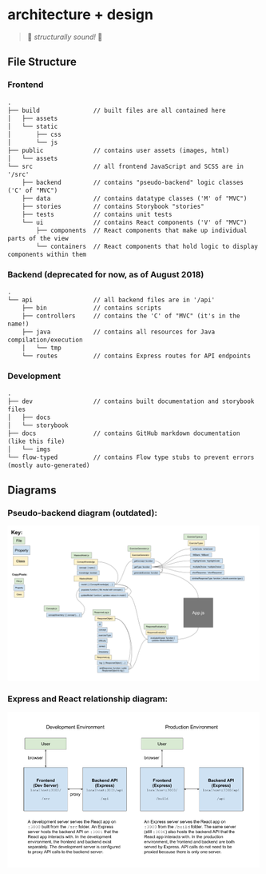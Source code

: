 # architecture + design

> :evergreen_tree: _structurally sound!_ :evergreen_tree:

## File Structure

### Frontend

```
.
├── build               // built files are all contained here
│   ├── assets
│   └── static
│       ├── css
│       └── js
├── public              // contains user assets (images, html)
│   └── assets
└── src                 // all frontend JavaScript and SCSS are in '/src'
    ├── backend         // contains "pseudo-backend" logic classes ('C' of "MVC")
    ├── data            // contains datatype classes ('M' of "MVC")
    ├── stories         // contains Storybook "stories"
    ├── tests           // contains unit tests
    └── ui              // contains React components ('V' of "MVC")
        ├── components  // React components that make up individual parts of the view
        └── containers  // React components that hold logic to display components within them
```

### Backend (deprecated for now, as of August 2018)

```
.
└── api                 // all backend files are in '/api'
    ├── bin             // contains scripts
    ├── controllers     // contains the 'C' of "MVC" (it's in the name!)
    ├── java            // contains all resources for Java compilation/execution
    │   └── tmp         
    └── routes          // contains Express routes for API endpoints
```

### Development

```
.
├── dev                 // contains built documentation and storybook files
│   ├── docs
│   └── storybook
├── docs                // contains GitHub markdown documentation (like this file)
│   └── imgs
└── flow-typed          // contains Flow type stubs to prevent errors (mostly auto-generated)
```

## Diagrams

### Pseudo-backend diagram (outdated):

![backend diagram](imgs/backend.png)

### Express and React relationship diagram:

![Express and React relationship diagram](imgs/expressreact.png)
